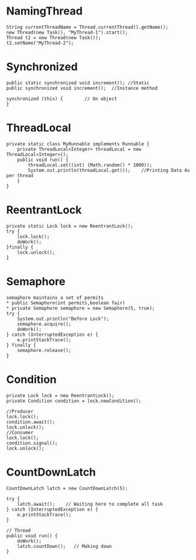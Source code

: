 # NamingThread
	String currentThreadName = Thread.currentThread().getName();
	new Thread(new Task(), "MyThread-1").start();
	Thread t2 = new Thread(new Task());
	t2.setName("MyThread-2");

# Synchronized
	public static synchronized void increment(); //Static 
	public synchronized void increment();  //Instance method
	
	synchronized (this) {        // On object 
	}
	
# ThreadLocal
	private static class MyRunnable implements Runnable {
		private ThreadLocal<Integer> threadLocal = new ThreadLocal<Integer>();
		public void run() {
			threadLocal.set((int) (Math.random() * 100D));
			System.out.println(threadLocal.get());    //Printing Data As per thread
		}
	}

# ReentrantLock
	private static Lock lock = new ReentrantLock();
	try {
		lock.lock();
		doWork();
	}finally {
		lock.unlock();
	}
	
# Semaphore
	semaphore maintains a set of permits
	* public Semaphore(int permits,boolean fair)
	* private Semaphore semaphore = new Semaphore(5, true);
	try {
		System.out.println("Before Lock");
		semaphore.acquire();
		doWork();
	} catch (InterruptedException e) {
		e.printStackTrace();
	} finally {
		semaphore.release();
	}
	
# Condition
	private Lock lock = new ReentrantLock();
	private Condition condition = lock.newCondition();
	
	//Producer
	lock.lock();
	condition.await();
	lock.unlock();
	//Consumer
	lock.lock();
	condition.signal();
	lock.unlock();
	
# CountDownLatch
	CountDownLatch latch = new CountDownLatch(5); 
	
	try {
		latch.await();    // Waiting here to complete all task
	} catch (InterruptedException e) {
		e.printStackTrace();
	}
	
	// Thread
	public void run() {
		doWork();
		latch.countDown();   // Making down
	}